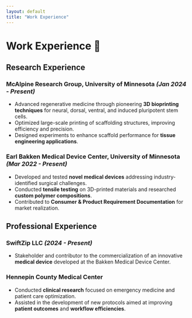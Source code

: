 ```yaml
---
layout: default
title: "Work Experience"
---
```


# Work Experience 💼

## **Research Experience**

### McAlpine Research Group, University of Minnesota _(Jan 2024 - Present)_
- Advanced regenerative medicine through pioneering **3D bioprinting techniques** for neural, dorsal, ventral, and induced pluripotent stem cells.
- Optimized large-scale printing of scaffolding structures, improving efficiency and precision.
- Designed experiments to enhance scaffold performance for **tissue engineering applications**.

### Earl Bakken Medical Device Center, University of Minnesota _(Mar 2022 - Present)_
- Developed and tested **novel medical devices** addressing industry-identified surgical challenges.
- Conducted **tensile testing** on 3D-printed materials and researched **custom polymer compositions**.
- Contributed to **Consumer & Product Requirement Documentation** for market realization.

## **Professional Experience**

### SwiftZip LLC _(2024 - Present)_
- Stakeholder and contributor to the commercialization of an innovative **medical device** developed at the Bakken Medical Device Center.

### Hennepin County Medical Center
- Conducted **clinical research** focused on emergency medicine and patient care optimization.
- Assisted in the development of new protocols aimed at improving **patient outcomes** and **workflow efficiencies**.
